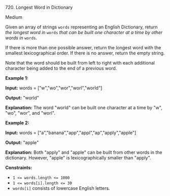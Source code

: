 720\. Longest Word in Dictionary

Medium

Given an array of strings `words` representing an English Dictionary, return _the longest word in_ `words` _that can be built one character at a time by other words in_ `words`.

If there is more than one possible answer, return the longest word with the smallest lexicographical order. If there is no answer, return the empty string.

Note that the word should be built from left to right with each additional character being added to the end of a previous word.

**Example 1:**

**Input:** words = ["w","wo","wor","worl","world"]

**Output:** "world"

**Explanation:** The word "world" can be built one character at a time by "w", "wo", "wor", and "worl".

**Example 2:**

**Input:** words = ["a","banana","app","appl","ap","apply","apple"]

**Output:** "apple"

**Explanation:** Both "apply" and "apple" can be built from other words in the dictionary. However, "apple" is lexicographically smaller than "apply".

**Constraints:**

*   `1 <= words.length <= 1000`
*   `1 <= words[i].length <= 30`
*   `words[i]` consists of lowercase English letters.